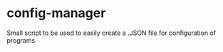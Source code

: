 # config-manager
Small script to be used to easily create a .JSON file for configuration of programs
